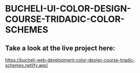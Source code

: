 # BUCHELI-UI-COLOR-DESIGN-COURSE-TRIDADIC-COLOR-SCHEMES

## Take a look at the live project here:
https://bucheli-web-development-color-design-course-triadic-schemes.netlify.app/
